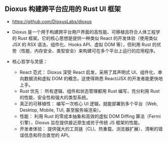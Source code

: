 ## Dioxus 构建跨平台应用的 Rust UI 框架
- https://github.com/DioxusLabs/dioxus
- Dioxus 是一个用于构建跨平台用户界面的高性能、可移植且符合人体工程学的 Rust 框架。它的核心思想是提供一种类似 React 的开发体验（使用类似 JSX 的 RSX 语法、组件化、Hooks API、虚拟 DOM 等），但利用 Rust 的优势（性能、内存安全、类型安全）来构建可在多个平台上运行的应用程序。

- 核心哲学与灵感：
	- React 范式： Dioxus 深受 React 启发，采用了其声明式 UI、组件化、单向数据流和虚拟 DOM 的概念。这使得熟悉 React/JSX 的开发者能更快地上手。
	- Rust 优先： 所有逻辑、组件和状态管理都用 Rust 编写，充分利用 Rust 的性能、安全性和强大的类型系统。
	- 真正的可移植性： 编写一次核心 UI 逻辑，就能部署到多个平台（Web, Desktop, Mobile, TUI, 甚至服务端渲染）。
	- 性能： 利用 Rust 的零成本抽象和高效的虚拟 DOM Diffing 算法（Fermi 引擎），Dioxus 旨在提供接近原生或优于传统 JS 框架的性能。
	- 开发者体验： 提供强大的工具链（CLI、热重载、浏览器扩展）、清晰的错误信息和符合直觉的 API。